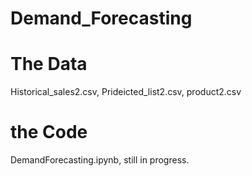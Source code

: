 # Demand_Forecasting

# The Data
Historical_sales2.csv, Prideicted_list2.csv, product2.csv

# the Code
DemandForecasting.ipynb, still in progress.
